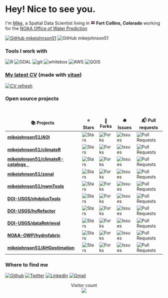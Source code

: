 <h1>Hey! Nice to see you.</h1>

I'm <a href="http://mikejohnson51.github.io">Mike</a>, a Spatial Data Scientist living in <img src="icons8-colorado-flag-48.png" width="13"/> <b>Fort Collins, Colorado</b> working for the <a href="https://water.noaa.gov">NOAA Office of Water Prediction</a> 

[![GitHub mikejohnson51](https://img.shields.io/github/followers/mikejohnson51?label=follow&style=social)](https://github.com/mikejohnson51) ![GitHub mikejohnson51](https://img.shields.io/github/stars/mikejohnson51?affiliations=OWNER%2CCOLLABORATOR%2CORGANIZATION_MEMBER&style=social)

<h3>Tools I work with</h3>
<p>
  <img alt="R" src="https://img.shields.io/badge/R-198CE7?style=flat-square&logo=R&logoColor=white"  />
  <img alt="GDAL" src="https://img.shields.io/badge/-GDAL-45b8d8?style=flat-square&logo=react&logoColor=white" />
  <img alt="git" src="https://img.shields.io/badge/GIT-E44C30?style=for-the-badge&logo=git&logoColor=white" />
  <img alt="whitebox" src="https://img.shields.io/badge/-whitebox-E44C30?style=flat-square&logo=react&logoColor=white" />
  <img alt="AWS" src="https://img.shields.io/badge/Amazon_AWS-FF9900?style=for-the-badge&logo=amazonaws&logoColor=white" />
  <img alt="QGIS" src="https://img.shields.io/badge/qgis-3.28_firenze-93b023?&style=for-the-badge&logo=qgis&logoColor=white" />
</p>

<h3><a href="CV.pdf">My latest CV</a> (made with <a href="https://pkg.mitchelloharawild.com/vitae/">vitae</a>)</h3> 

[![CV refresh](https://github.com/mikejohnson51/mikejohnson51/actions/workflows/generate-cv.yaml/badge.svg)](https://github.com/mikejohnson51/mikejohnson51/actions/workflows/generate-cv.yaml)

<h3>Open source projects</h3>
<table>
  <thead align="center">
    <tr border: none;>
      <td><b>📚 Projects</b></td>
      <td><b>⭐ Stars</b></td>
      <td><b>🍴 Forks</b></td>
      <td><b>🛎 Issues</b></td>
      <td><b>📬 Pull requests</b></td>
    </tr>
  </thead>
  <tbody>
   <tr>
      <td><a href="https://github.com/mikejohnson51/AOI"><b>mikejohnson51/AOI</b></a></td>
      <td><img alt="Stars" src="https://img.shields.io/github/stars/mikejohnson51/AOI?style=flat-square&labelColor=343b41"/></td>
      <td><img alt="Forks" src="https://img.shields.io/github/forks/mikejohnson51/AOI?style=flat-square&labelColor=343b41"/></td>
      <td><img alt="Issues" src="https://img.shields.io/github/issues/mikejohnson51/AOI?style=flat-square&labelColor=343b41"/></td>
      <td><img alt="Pull Requests" src="https://img.shields.io/github/issues-pr/mikejohnson51/AOI?style=flat-square&labelColor=343b41"/></td>
    </tr>
    <br> 
    <tr>
      <td><a href="https://github.com/mikejohnson51/climateR"><b>mikejohnson51/climateR</b></a></td>
      <td><img alt="Stars" src="https://img.shields.io/github/stars/mikejohnson51/climateR?style=flat-square&labelColor=343b41"/></td>
      <td><img alt="Forks" src="https://img.shields.io/github/forks/mikejohnson51/climateR?style=flat-square&labelColor=343b41"/></td>
      <td><img alt="Issues" src="https://img.shields.io/github/issues/mikejohnson51/climateR?style=flat-square&labelColor=343b41"/></td>
      <td><img alt="Pull Requests" src="https://img.shields.io/github/issues-pr/mikejohnson51/climateR?style=flat-square&labelColor=343b41"/></td>
    </tr>
    <tr>
      <td><a href="https://github.com/mikejohnson51/climateR-catalogs"><b>mikejohnson51/climateR-catalogs &ensp;</b></a></td>
      <td><img alt="Stars" src="https://img.shields.io/github/stars/mikejohnson51/climateR-catalogs?style=flat-square&labelColor=343b41"/></td>
      <td><img alt="Forks" src="https://img.shields.io/github/forks/mikejohnson51/climateR-catalogs?style=flat-square&labelColor=343b41"/></td>
      <td><img alt="Issues" src="https://img.shields.io/github/issues/mikejohnson51/climateR-catalogs?style=flat-square&labelColor=343b41"/></td>
      <td><img alt="Pull Requests" src="https://img.shields.io/github/issues-pr/mikejohnson51/climateR-catalogs?style=flat-square&labelColor=343b41"/></td>
    </tr>
    <tr>
      <td><a href="https://github.com/mikejohnson51/zonal"><b>mikejohnson51/zonal</b></a></td>
      <td><img alt="Stars" src="https://img.shields.io/github/stars/mikejohnson51/zonal?style=flat-square&labelColor=343b41"/></td>
      <td><img alt="Forks" src="https://img.shields.io/github/forks/mikejohnson51/zonal?style=flat-square&labelColor=343b41"/></td>
      <td><img alt="Issues" src="https://img.shields.io/github/issues/mikejohnson51/zonal?style=flat-square&labelColor=343b41"/></td>
      <td><img alt="Pull Requests" src="https://img.shields.io/github/issues-pr/mikejohnson51/zonal?style=flat-square&labelColor=343b41"/></td>
    </tr>
    <tr>
      <td><a href="https://github.com/mikejohnson51/nwmTools"><b>mikejohnson51/nwmTools</b></a></td>
      <td><img alt="Stars" src="https://img.shields.io/github/stars/mikejohnson51/nwmTools?style=flat-square&labelColor=343b41"/></td>
      <td><img alt="Forks" src="https://img.shields.io/github/forks/mikejohnson51/nwmTools?style=flat-square&labelColor=343b41"/></td>
      <td><img alt="Issues" src="https://img.shields.io/github/issues/mikejohnson51/nwmTools?style=flat-square&labelColor=343b41"/></td>
      <td><img alt="Pull Requests" src="https://img.shields.io/github/issues-pr/mikejohnson51/nwmTools?style=flat-square&labelColor=343b41"/></td>
    </tr>
    <tr>
      <td><a href="https://github.com/DOI-USGS/nhdplusTools"><b>DOI-USGS/nhdplusTools</b></a></td>
      <td><img alt="Stars" src="https://img.shields.io/github/stars/DOI-USGS/nhdplusTools?style=flat-square&labelColor=343b41"/></td>
      <td><img alt="Forks" src="https://img.shields.io/github/forks/DOI-USGS/nhdplusTools?style=flat-square&labelColor=343b41"/></td>
      <td><img alt="Issues" src="https://img.shields.io/github/issues/DOI-USGS/nhdplusTools?style=flat-square&labelColor=343b41"/></td>
      <td><img alt="Pull Requests" src="https://img.shields.io/github/issues-pr/DOI-USGS/nhdplusTools?style=flat-square&labelColor=343b41"/></td>
    </tr>
    <tr>
      <td><a href="https://github.com/DOI-USGS/hyRefactor"><b>DOI-USGS/hyRefactor</b></a></td>
      <td><img alt="Stars" src="https://img.shields.io/github/stars/DOI-USGS/hyRefactor?style=flat-square&labelColor=343b41"/></td>
      <td><img alt="Forks" src="https://img.shields.io/github/forks/DOI-USGS/hyRefactor?style=flat-square&labelColor=343b41"/></td>
      <td><img alt="Issues" src="https://img.shields.io/github/issues/DOI-USGS/hyRefactor?style=flat-square&labelColor=343b41"/></td>
      <td><img alt="Pull Requests" src="https://img.shields.io/github/issues-pr/DOI-USGS/hyRefactor?style=flat-square&labelColor=343b41"/></td>
    </tr>
    <tr>
      <td><a href="https://github.com/DOI-USGS/dataRetrieval"><b>DOI-USGS/dataRetrieval</b></a></td>
      <td><img alt="Stars" src="https://img.shields.io/github/stars/DOI-USGS/dataRetrieval?style=flat-square&labelColor=343b41"/></td>
      <td><img alt="Forks" src="https://img.shields.io/github/forks/DOI-USGS/dataRetrieval?style=flat-square&labelColor=343b41"/></td>
      <td><img alt="Issues" src="https://img.shields.io/github/issues/DOI-USGS/dataRetrieval?style=flat-square&labelColor=343b41"/></td>
      <td><img alt="Pull Requests" src="https://img.shields.io/github/issues-pr/DOI-USGS/dataRetrieval?style=flat-square&labelColor=343b41"/></td>
    </tr>
      <td><a href="https://github.com/NOAA-OWP/hydrofabric"><b>NOAA-OWP/hydrofabric</b></a></td>
      <td><img alt="Stars" src="https://img.shields.io/github/stars/NOAA-OWP/hydrofabric?style=flat-square&labelColor=343b41"/></td>
      <td><img alt="Forks" src="https://img.shields.io/github/forks/NOAA-OWP/hydrofabric?style=flat-square&labelColor=343b41"/></td>
      <td><img alt="Issues" src="https://img.shields.io/github/issues/NOAA-OWP/hydrofabric?style=flat-square&labelColor=343b41"/></td>
      <td><img alt="Pull Requests" src="https://img.shields.io/github/issues-pr/NOAA-OWP/hydrofabric?style=flat-square&labelColor=343b41"/></td>
    </tr>
    </tr>
      <td><a href="https://github.com/mikejohnson51/AHGestimation"><b>mikejohnson51/AHGestimation</b></a></td>
      <td><img alt="Stars" src="https://img.shields.io/github/stars/mikejohnson51/AHGestimation?style=flat-square&labelColor=343b41"/></td>
      <td><img alt="Forks" src="https://img.shields.io/github/forks/mikejohnson51/AHGestimation?style=flat-square&labelColor=343b41"/></td>
      <td><img alt="Issues" src="https://img.shields.io/github/issues/mikejohnson51/AHGestimation?style=flat-square&labelColor=343b41"/></td>
      <td><img alt="Pull Requests" src="https://img.shields.io/github/issues-pr/mikejohnson51/AHGestimation?style=flat-square&labelColor=343b41"/></td>
    </tr>
  </tbody>
</table>

<h3>Where to find me</h3>
<p><a href="https://github.com/mikejohnson51" target="_blank"><img alt="Github" src="https://img.shields.io/badge/GitHub-%2312100E.svg?&style=for-the-badge&logo=Github&logoColor=white" /></a> <a href="https://twitter.com/__mike_johnson" target="_blank"><img alt="Twitter" src="https://img.shields.io/badge/twitter-%231DA1F2.svg?&style=for-the-badge&logo=twitter&logoColor=white" /></a> <a href="https://www.linkedin.com/in/mike-johnson-phd-926b34145/" target="_blank"><img alt="LinkedIn" src="https://img.shields.io/badge/linkedin-%230077B5.svg?&style=for-the-badge&logo=linkedin&logoColor=white" /></a>
<a href="mailto:jjohnson@lynker.com"><img alt="Gmail" src="https://img.shields.io/badge/Gmail-D14836?style=for-the-badge&logo=gmail&logoColor=white" /></a> &nbsp;
</p>

<p align="center"> 
  Visitor count<br>
  <img src="https://profile-counter.glitch.me/mikejohnson51/count.svg" />
</p>
